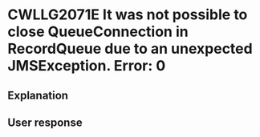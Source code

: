 # CWLLG2071E It was not possible to close QueueConnection in RecordQueue due to an unexpected JMSException.  Error: 0

## Explanation

## User response